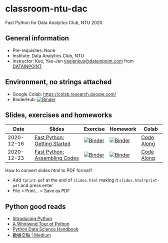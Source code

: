 # classroom-ntu-dac

Fast Python for Data Analytics Club, NTU 2020.

## General information

- Pre-requisites: None
- Institute: Data Analytics Club, NTU
- Instructor: Kuo, Yao-Jen <yaojenkuo@datainpoint.com> from [DATAINPOINT](https://www.datainpoint.com)

## Environment, no strings attached

- Google Colab: <https://colab.research.google.com/>
- BinderHub: [![Binder](https://mybinder.org/badge_logo.svg)](https://mybinder.org/v2/gh/datainpoint/mybinder-jovyans-assembles/xeus-sqlite)

## Slides, exercises and homeworks

|Date|Slides|Exercise|Homework|Colab|
|----|------|--------|--------|----------|
|2020-12-16|[Fast Python: Getting Started](fast-python-getting-started.slides.html)|[![Binder](https://mybinder.org/badge_logo.svg)](https://mybinder.org/v2/gh/datainpoint/classroom-ntu-dac/HEAD?filepath=ex1.ipynb)|[![Binder](https://mybinder.org/badge_logo.svg)](https://mybinder.org/v2/gh/datainpoint/classroom-ntu-dac/HEAD?filepath=hw1.ipynb)|[Code Along](https://colab.research.google.com/drive/1uOUUT_bX4nf-iPp9oEtX270AquWtHLQW?usp=sharing)|
|2020-12-23|[Fast Python: Assembling Codes](fast-python-assembling-codes.slides.html)|[![Binder](https://mybinder.org/badge_logo.svg)](https://mybinder.org/v2/gh/datainpoint/classroom-ntu-dac/HEAD?filepath=ex2.ipynb)|[![Binder](https://mybinder.org/badge_logo.svg)](https://mybinder.org/v2/gh/datainpoint/classroom-ntu-dac/HEAD?filepath=hw2.ipynb)|[Code Along](https://colab.research.google.com/drive/1uOUUT_bX4nf-iPp9oEtX270AquWtHLQW?usp=sharing)|

How to convert slides.html to PDF format?
- Add `?print-pdf` at the end of `slides.html` making it `slides.html?print-pdf` and press enter
- File > Print... > Save as PDF

## Python good reads

- [Introducing Python](https://www.amazon.com/Introducing-Python-Modern-Computing-Packages/dp/1492051365)
- [A Whirlwind Tour of Python](https://jakevdp.github.io/WhirlwindTourOfPython/index.html)
- [Python Data Science Handbook](https://jakevdp.github.io/PythonDataScienceHandbook/)
- [數據交點 \| Medium](https://medium.com/datainpoint)